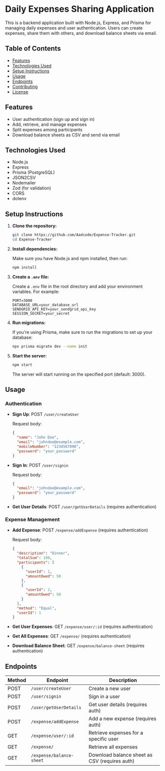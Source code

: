 # Daily Expenses Sharing Application

This is a backend application built with Node.js, Express, and Prisma for managing daily expenses and user authentication. Users can create expenses, share them with others, and download balance sheets via email.

## Table of Contents

- [Features](#features)
- [Technologies Used](#technologies-used)
- [Setup Instructions](#setup-instructions)
- [Usage](#usage)
- [Endpoints](#endpoints)
- [Contributing](#contributing)
- [License](#license)

## Features

- User authentication (sign up and sign in)
- Add, retrieve, and manage expenses
- Split expenses among participants
- Download balance sheets as CSV and send via email

## Technologies Used

- Node.js
- Express
- Prisma (PostgreSQL)
- JSON2CSV
- Nodemailer
- Zod (for validation)
- CORS
- dotenv

## Setup Instructions

1. **Clone the repository:**

   ```bash
   git clone https://github.com/Aadcode/Expense-Tracker.git
   cd Expense-Tracker
   ```

2. **Install dependencies:**

   Make sure you have Node.js and npm installed, then run:

   ```bash
   npm install
   ```

3. **Create a `.env` file:**

   Create a `.env` file in the root directory and add your environment variables. For example:

   ```plaintext
   PORT=3000
   DATABASE_URL=your_database_url
   SENDGRID_API_KEY=your_sendgrid_api_key
   SESSION_SECRET=your_secret
   ```

4. **Run migrations:**

   If you're using Prisma, make sure to run the migrations to set up your database:

   ```bash
   npx prisma migrate dev --name init
   ```

5. **Start the server:**

   ```bash
   npm start
   ```

   The server will start running on the specified port (default: 3000).

## Usage

### Authentication

- **Sign Up**: POST `/user/createUser`

  Request body:

  ```json
  {
    "name": "John Doe",
    "email": "johndoe@example.com",
    "mobileNumber": "1234567890",
    "password": "your_password"
  }
  ```

- **Sign In**: POST `/user/signin`

  Request body:

  ```json
  {
    "email": "johndoe@example.com",
    "password": "your_password"
  }
  ```

- **Get User Details**: POST `/user/getUserDetails` (requires authentication)

### Expense Management

- **Add Expense**: POST `/expense/addExpense` (requires authentication)

  Request body:

  ```json
  {
    "description": "Dinner",
    "totalSum": 100,
    "participants": [
      {
        "userId": 1,
        "amountOwed": 50
      },
      {
        "userId": 2,
        "amountOwed": 50
      }
    ],
    "method": "Equal",
    "userId": 1
  }
  ```

- **Get User Expenses**: GET `/expense/user/:id` (requires authentication)

- **Get All Expenses**: GET `/expense/` (requires authentication)

- **Download Balance Sheet**: GET `/expense/balance-sheet` (requires authentication)

## Endpoints

| Method | Endpoint                 | Description                                   |
| ------ | ------------------------ | --------------------------------------------- |
| POST   | `/user/createUser`       | Create a new user                             |
| POST   | `/user/signin`           | Sign in a user                                |
| POST   | `/user/getUserDetails`   | Get user details (requires auth)              |
| POST   | `/expense/addExpense`    | Add a new expense (requires auth)             |
| GET    | `/expense/user/:id`      | Retrieve expenses for a specific user         |
| GET    | `/expense/`              | Retrieve all expenses                         |
| GET    | `/expense/balance-sheet` | Download balance sheet as CSV (requires auth) |

